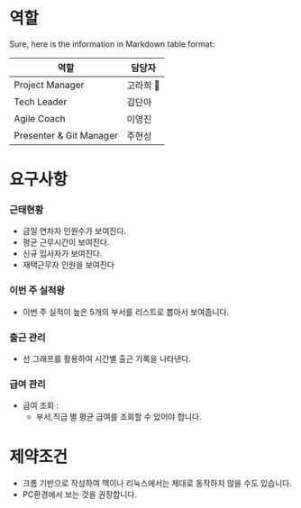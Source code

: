 # 역할
Sure, here is the information in Markdown table format:

| 역할                | 담당자     |
|---------------------|------------|
| Project Manager | 고라희 🍟    |
| Tech Leader        | 김단아     |
| Agile Coach	 | 이영진     |
| Presenter & Git Manager | 주현성 |

# 요구사항

### 근태현황
- 금일 연차자 인원수가 보여진다.
- 평균 근무시간이 보여진다.
- 신규 입사자가 보여진다. 
- 재택근무자 인원을 보여진다

### 이번 주 실적왕
 - 이번 주 실적이 높은 5개의 부서를 리스트로 뽑아서 보여줍니다.
 
### 출근 관리
- 선 그래프를 활용하여 시간별 출근 기록을 나타낸다.

### 급여 관리
- 급여 조회 :
    - 부서,직급 별 평균 급여를 조회할 수 있어야 합니다.

# 제약조건
- 크롬 기반으로 작성하여 맥이나 리눅스에서는 제대로 동작하지 않을 수도 있습니다.
- PC환경에서 보는 것을 권장합니다.
